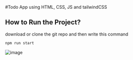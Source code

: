 #Todo App using HTML, CSS, JS and tailwindCSS
## How to Run the Project?
download or clone the git repo and then write this command

```bash
npm run start
```


![image](https://github.com/iamshihab2020/Todo-App/assets/68939980/501a3421-e6fc-4c87-901e-695022a414d0)
